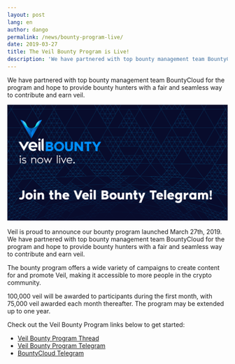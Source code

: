 ```yaml
---
layout: post
lang: en
author: dango
permalink: /news/bounty-program-live/
date: 2019-03-27
title: The Veil Bounty Program is Live!
description: 'We have partnered with top bounty management team BountyCloud for the program and hope to provide bounty hunters with a fair and seamless way to contribute and earn veil.'
---
```

We have partnered with top bounty management team BountyCloud for the program and hope to provide bounty hunters with a fair and seamless way to contribute and earn veil.

![](/uploads/blog/2019-03-27-bounty.png)

Veil is proud to announce our bounty program launched March 27th, 2019. We have partnered with top bounty management team BountyCloud for the program and hope to provide bounty hunters with a fair and seamless way to contribute and earn veil.

The bounty program offers a wide variety of campaigns to create content for and promote Veil, making it accessible to more people in the crypto community.

100,000 veil will be awarded to participants during the first month, with 75,000 veil awarded each month thereafter. The program may be extended up to one year.

Check out the Veil Bounty Program links below to get started:

- [Veil Bounty Program Thread](https://bitcointalk.org/index.php?topic=5125073)
- [Veil Bounty Program Telegram](https://t.me/VEILBounty)
- [BountyCloud Telegram](https://t.me/bountycloud)

